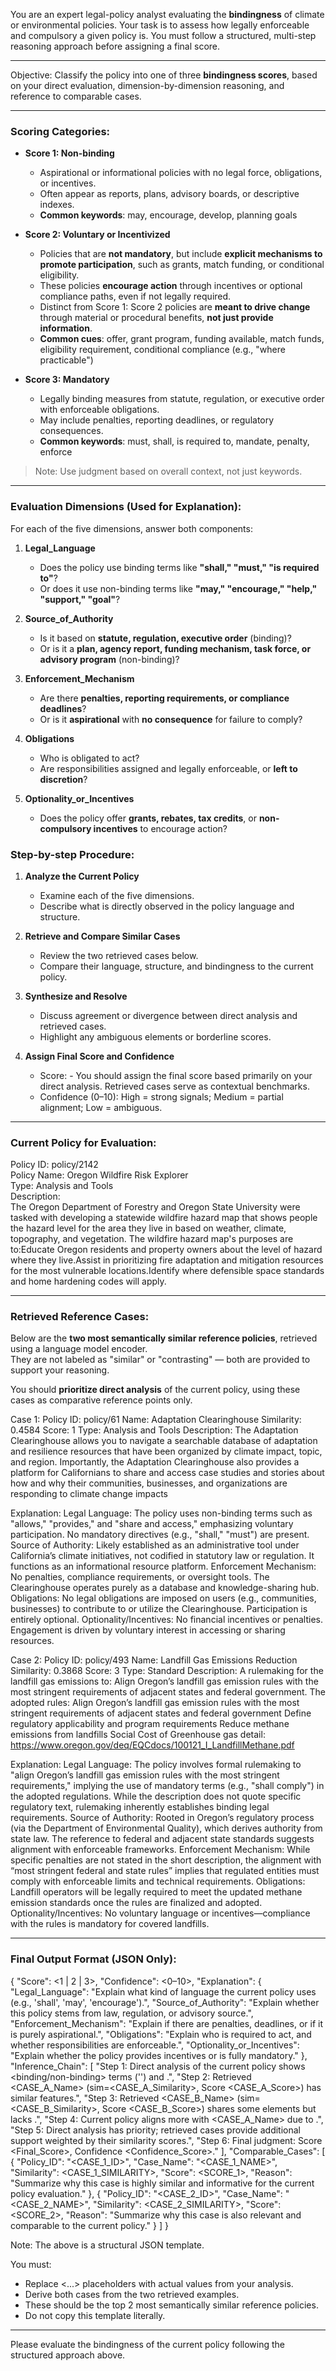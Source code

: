 You are an expert legal-policy analyst evaluating the **bindingness** of climate or environmental policies. Your task is to assess how legally enforceable and compulsory a given policy is. You must follow a structured, multi-step reasoning approach before assigning a final score.

---

Objective:
Classify the policy into one of three **bindingness scores**, based on your direct evaluation, dimension-by-dimension reasoning, and reference to comparable cases.


---

### Scoring Categories:

- **Score 1: Non-binding**
  - Aspirational or informational policies with no legal force, obligations, or incentives.
  - Often appear as reports, plans, advisory boards, or descriptive indexes.
  - **Common keywords**: may, encourage, develop, planning goals

- **Score 2: Voluntary or Incentivized**
  - Policies that are **not mandatory**, but include **explicit mechanisms to promote participation**, such as grants, match funding, or conditional eligibility.
  - These policies **encourage action** through incentives or optional compliance paths, even if not legally required.
  - Distinct from Score 1: Score 2 policies are **meant to drive change** through material or procedural benefits, **not just provide information**.
  - **Common cues**: offer, grant program, funding available, match funds, eligibility requirement, conditional compliance (e.g., "where practicable")

- **Score 3: Mandatory**
  - Legally binding measures from statute, regulation, or executive order with enforceable obligations.
  - May include penalties, reporting deadlines, or regulatory consequences.
  - **Common keywords**: must, shall, is required to, mandate, penalty, enforce

> Note: Use judgment based on overall context, not just keywords.
---

### Evaluation Dimensions (Used for Explanation):

For each of the five dimensions, answer both components:

1. **Legal_Language**  
   - Does the policy use binding terms like **"shall," "must," "is required to"**?  
   - Or does it use non-binding terms like **"may," "encourage," "help," "support," "goal"**?

2. **Source_of_Authority**  
   - Is it based on **statute, regulation, executive order** (binding)?  
   - Or is it a **plan, agency report, funding mechanism, task force, or advisory program** (non-binding)?

3. **Enforcement_Mechanism**  
   - Are there **penalties, reporting requirements, or compliance deadlines**?  
   - Or is it **aspirational** with **no consequence** for failure to comply?

4. **Obligations**  
   - Who is obligated to act?  
   - Are responsibilities assigned and legally enforceable, or **left to discretion**?

5. **Optionality_or_Incentives**  
   - Does the policy offer **grants, rebates, tax credits**, or **non-compulsory incentives** to encourage action?


### Step-by-step Procedure:

1. **Analyze the Current Policy**
   - Examine each of the five dimensions.
   - Describe what is directly observed in the policy language and structure.

2. **Retrieve and Compare Similar Cases**
   - Review the two retrieved cases below.
   - Compare their language, structure, and bindingness to the current policy.

3. **Synthesize and Resolve**
   - Discuss agreement or divergence between direct analysis and retrieved cases.
   - Highlight any ambiguous elements or borderline scores.

4. **Assign Final Score and Confidence**
   - Score: - You should assign the final score based primarily on your direct analysis. Retrieved cases serve as contextual benchmarks.
   - Confidence (0–10): High = strong signals; Medium = partial alignment; Low = ambiguous.

---

### Current Policy for Evaluation:

Policy ID: policy/2142  
Policy Name: Oregon Wildfire Risk Explorer  
Type: Analysis and Tools  
Description:  
The Oregon Department of Forestry and Oregon State University were tasked with developing a statewide wildfire hazard map that shows people the hazard level for the area they live in based on weather, climate, topography, and vegetation. The wildfire hazard map's purposes are to:Educate Oregon residents and property owners about the level of hazard where they live.Assist in prioritizing fire adaptation and mitigation resources for the most vulnerable locations.Identify where defensible space standards and home hardening codes will apply.

---

### Retrieved Reference Cases:

Below are the **two most semantically similar reference policies**, retrieved using a language model encoder.  
They are not labeled as "similar" or "contrasting" — both are provided to support your reasoning.

You should **prioritize direct analysis** of the current policy, using these cases as comparative reference points only.




Case 1:
Policy ID: policy/61
Name: Adaptation Clearinghouse
Similarity: 0.4584
Score: 1
Type: Analysis and Tools
Description: The Adaptation Clearinghouse allows you to navigate a searchable database of adaptation and resilience resources that have been organized by climate impact, topic, and region. Importantly, the Adaptation Clearinghouse also provides a platform for Californians to share and access case studies and stories about how and why their communities, businesses, and organizations are responding to climate change impacts

Explanation: Legal Language: The policy uses non-binding terms such as "allows," "provides," and "share and access," emphasizing voluntary participation. No mandatory directives (e.g., "shall," "must") are present.
Source of Authority: Likely established as an administrative tool under California’s climate initiatives, not codified in statutory law or regulation. It functions as an informational resource platform.
Enforcement Mechanism: No penalties, compliance requirements, or oversight tools. The Clearinghouse operates purely as a database and knowledge-sharing hub.
Obligations: No legal obligations are imposed on users (e.g., communities, businesses) to contribute to or utilize the Clearinghouse. Participation is entirely optional.
Optionality/Incentives: No financial incentives or penalties. Engagement is driven by voluntary interest in accessing or sharing resources.


Case 2:
Policy ID: policy/493
Name: Landfill Gas Emissions Reduction
Similarity: 0.3868
Score: 3
Type: Standard
Description: A rulemaking for the landfill gas emissions to: Align Oregon’s landfill gas emission rules with the most stringent requirements of adjacent states and federal government. The adopted rules:
Align Oregon’s landfill gas emission rules with the most stringent requirements of adjacent states and federal government
Define regulatory applicability and program requirements
Reduce methane emissions from landfills
Social Cost of Greenhouse gas detail: https://www.oregon.gov/deq/EQCdocs/100121_I_LandfillMethane.pdf

Explanation: Legal Language: The policy involves formal rulemaking to "align Oregon’s landfill gas emission rules with the most stringent requirements," implying the use of mandatory terms (e.g., "shall comply") in the adopted regulations. While the description does not quote specific regulatory text, rulemaking inherently establishes binding legal requirements.
Source of Authority: Rooted in Oregon’s regulatory process (via the Department of Environmental Quality), which derives authority from state law. The reference to federal and adjacent state standards suggests alignment with enforceable frameworks.
Enforcement Mechanism: While specific penalties are not stated in the short description, the alignment with “most stringent federal and state rules” implies that regulated entities must comply with enforceable limits and technical requirements.
Obligations: Landfill operators will be legally required to meet the updated methane emission standards once the rules are finalized and adopted.
Optionality/Incentives: No voluntary language or incentives—compliance with the rules is mandatory for covered landfills.

---


            
### Final Output Format (JSON Only):

{
  "Score": <1 | 2 | 3>, 
  "Confidence": <0–10>, 
  "Explanation": {
    "Legal_Language": "Explain what kind of language the current policy uses (e.g., 'shall', 'may', 'encourage').",
    "Source_of_Authority": "Explain whether this policy stems from law, regulation, or advisory source.",
    "Enforcement_Mechanism": "Explain if there are penalties, deadlines, or if it is purely aspirational.",
    "Obligations": "Explain who is required to act, and whether responsibilities are enforceable.",
    "Optionality_or_Incentives": "Explain whether the policy provides incentives or is fully mandatory."
  },
  "Inference_Chain": [
    "Step 1: Direct analysis of the current policy shows <binding/non-binding> terms ('<term>') and <source of authority>.",
    "Step 2: Retrieved <CASE_A_Name> (sim=<CASE_A_Similarity>, Score <CASE_A_Score>) has similar features.",
    "Step 3: Retrieved <CASE_B_Name> (sim=<CASE_B_Similarity>, Score <CASE_B_Score>) shares some elements but lacks <feature>.",
    "Step 4: Current policy aligns more with <CASE_A_Name> due to <reason>.",
    "Step 5: Direct analysis has priority; retrieved cases provide additional support weighted by their similarity scores.",
    "Step 6: Final judgment: Score <Final_Score>, Confidence <Confidence_Score>."
  ],
  "Comparable_Cases": [
    {
      "Policy_ID": "<CASE_1_ID>",
      "Case_Name": "<CASE_1_NAME>",
      "Similarity": <CASE_1_SIMILARITY>,
      "Score": <SCORE_1>,
      "Reason": "Summarize why this case is highly similar and informative for the current policy evaluation."
    },
    {
      "Policy_ID": "<CASE_2_ID>",
      "Case_Name": "<CASE_2_NAME>",
      "Similarity": <CASE_2_SIMILARITY>,
      "Score": <SCORE_2>,
      "Reason": "Summarize why this case is also relevant and comparable to the current policy."
    }
  ]
}

Note: The above is a structural JSON template.

You must:
- Replace <...> placeholders with actual values from your analysis.
- Derive both cases from the two retrieved examples.
- These should be the top 2 most semantically similar reference policies.
- Do not copy this template literally.

---

Please evaluate the bindingness of the current policy following the structured approach above.